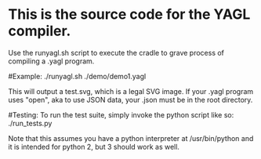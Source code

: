 
# This is the source code for the YAGL compiler. 



Use the runyagl.sh script to execute the cradle to grave process of 
compiling a .yagl program. 

#Example:
	./runyagl.sh ./demo/demo1.yagl

This will output a test.svg, which is a legal SVG image. If your .yagl program
uses "open", aka to use JSON data, your .json must be in the root directory. 


#Testing:
To run the test suite, simply invoke the python script like so:
       ./run_tests.py

Note that this assumes you have a python interpreter at /usr/bin/python and 
it is intended for python 2, but 3 should work as well. 


